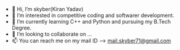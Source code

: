 - 👋 Hi, I’m skyber(Kiran Yadav)
- 👀 I’m interested in competitive coding and softwarer development.
- 🌱 I’m currently learning C++ and Python and pursuing my B.Tech Degree.
- 💞️ I’m looking to collaborate on ...
- 📫 You can reach me on my mail ID --> mail.skyber71@gmail.com

<!---
skyber71/skyber71 is a ✨ special ✨ repository because its `README.md` (this file) appears on your GitHub profile.
You can click the Preview link to take a look at your changes.
--->
